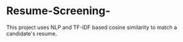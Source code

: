 # Resume-Screening-
This project uses NLP and TF-IDF based cosine similarity to match a candidate's resume.

